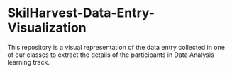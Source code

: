 # SkilHarvest-Data-Entry-Visualization
This repository is a visual representation of the data entry collected in one of our classes to extract the details of the participants in Data Analysis learning track.


